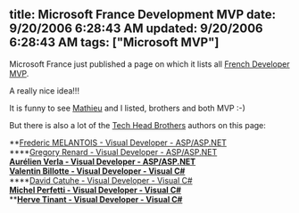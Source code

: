 title: Microsoft France Development MVP
date: 9/20/2006 6:28:43 AM
updated: 9/20/2006 6:28:43 AM
tags: ["Microsoft MVP"]
---
Microsoft France just published a page on which it lists all [French Developer MVP](http://www.microsoft.com/france/msdn/communautes/mvp.mspx).

A really nice idea!!!

It is funny to see [Mathieu](http://myaustraliantrip.blogspot.com/) and I listed, brothers and both MVP :-)

But there is also a lot of the [Tech Head Brothers](http://www.techheadbrothers.com/) authors on this page:

**[Frederic MELANTOIS - Visual Developer - ASP/ASP.NET](https://mvp.support.microsoft.com/profile=ba52a9ff-154d-4350-84df-35e750690f36)  
****[Gregory Renard - Visual Developer - ASP/ASP.NET](https://mvp.support.microsoft.com/profile=e9913e2d-58d0-4b70-af3b-c21c537182b8)  
**[Aurélien Verla - Visual Developer - ASP/ASP.NET](https://mvp.support.microsoft.com/profile=4d04f2a1-4fd3-401d-9251-78f5305a97bd)**  
**[Valentin Billotte - Visual Developer - Visual C#](https://mvp.support.microsoft.com/profile=144e6d98-c668-48b3-ac5c-6892a3eaec7e)**  
****[David Catuhe - Visual Developer - Visual C#](https://mvp.support.microsoft.com/profile=d34cd35a-547f-4fb1-a47a-b2de75159076)  
**[Michel Perfetti - Visual Developer - Visual C#](https://mvp.support.microsoft.com/profile=4727aff0-eae8-425c-8a17-b929f9018218)**  
****[Herve Tinant - Visual Developer - Visual C#](https://mvp.support.microsoft.com/profile=7db8e58c-e498-4c71-8002-2f5ade5913ce)**
